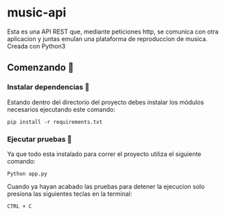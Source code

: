 # music-api

Esta es una API REST que, mediante peticiones http, se comunica con otra aplicacion y juntas emulan una plataforma de reproduccion de musica. Creada con Python3

## Comenzando 🚀
### Instalar dependencias 🔧

Estando dentro del directorio del proyecto debes instalar los módulos necesarios ejecutando este comando:
```
pip install -r requirements.txt
```

### Ejecutar pruebas 🔩

Ya que todo esta instalado para correr el proyecto utiliza el siguiente comando:
```
Python app.py
```
Cuando ya hayan acabado las pruebas para detener la ejecucion solo presiona las siguientes teclas en la terminal:
```
CTRL + C 
```
